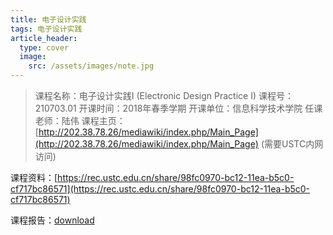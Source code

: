 ```yaml
---
title: 电子设计实践
tags: 电子设计实践
article_header:
  type: cover
  image:
    src: /assets/images/note.jpg
---
```


<!--more-->

> 课程名称：电子设计实践I (Electronic Design Practice I)
> 课程号：210703.01
> 开课时间：2018年春季学期
> 开课单位：信息科学技术学院
> 任课老师：陆伟
> 课程主页：[http://202.38.78.26/mediawiki/index.php/Main_Page](http://202.38.78.26/mediawiki/index.php/Main_Page) (需要USTC内网访问)

课程资料：[https://rec.ustc.edu.cn/share/98fc0970-bc12-11ea-b5c0-cf717bc86571](https://rec.ustc.edu.cn/share/98fc0970-bc12-11ea-b5c0-cf717bc86571) 

课程报告：[download](report.pdf) 
